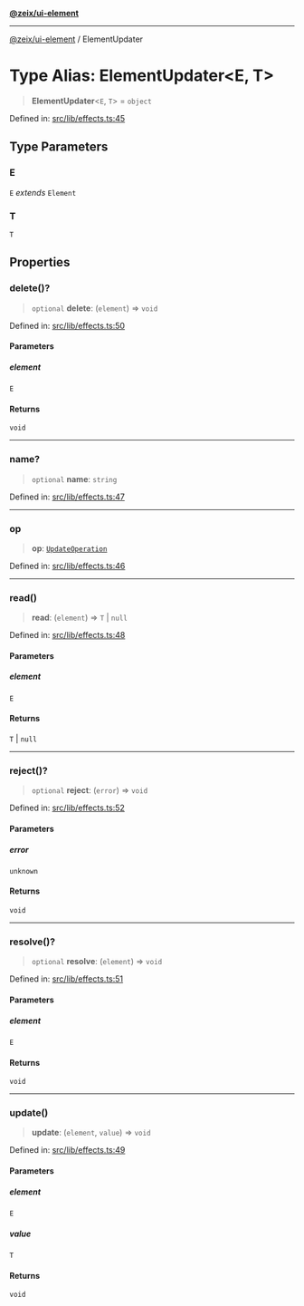 [**@zeix/ui-element**](../README.md)

***

[@zeix/ui-element](../globals.md) / ElementUpdater

# Type Alias: ElementUpdater\<E, T\>

> **ElementUpdater**\<`E`, `T`\> = `object`

Defined in: [src/lib/effects.ts:45](https://github.com/zeixcom/ui-element/blob/62aded0dfd41b132db684ccc25a7494068f0d957/src/lib/effects.ts#L45)

## Type Parameters

### E

`E` *extends* `Element`

### T

`T`

## Properties

### delete()?

> `optional` **delete**: (`element`) => `void`

Defined in: [src/lib/effects.ts:50](https://github.com/zeixcom/ui-element/blob/62aded0dfd41b132db684ccc25a7494068f0d957/src/lib/effects.ts#L50)

#### Parameters

##### element

`E`

#### Returns

`void`

***

### name?

> `optional` **name**: `string`

Defined in: [src/lib/effects.ts:47](https://github.com/zeixcom/ui-element/blob/62aded0dfd41b132db684ccc25a7494068f0d957/src/lib/effects.ts#L47)

***

### op

> **op**: [`UpdateOperation`](UpdateOperation.md)

Defined in: [src/lib/effects.ts:46](https://github.com/zeixcom/ui-element/blob/62aded0dfd41b132db684ccc25a7494068f0d957/src/lib/effects.ts#L46)

***

### read()

> **read**: (`element`) => `T` \| `null`

Defined in: [src/lib/effects.ts:48](https://github.com/zeixcom/ui-element/blob/62aded0dfd41b132db684ccc25a7494068f0d957/src/lib/effects.ts#L48)

#### Parameters

##### element

`E`

#### Returns

`T` \| `null`

***

### reject()?

> `optional` **reject**: (`error`) => `void`

Defined in: [src/lib/effects.ts:52](https://github.com/zeixcom/ui-element/blob/62aded0dfd41b132db684ccc25a7494068f0d957/src/lib/effects.ts#L52)

#### Parameters

##### error

`unknown`

#### Returns

`void`

***

### resolve()?

> `optional` **resolve**: (`element`) => `void`

Defined in: [src/lib/effects.ts:51](https://github.com/zeixcom/ui-element/blob/62aded0dfd41b132db684ccc25a7494068f0d957/src/lib/effects.ts#L51)

#### Parameters

##### element

`E`

#### Returns

`void`

***

### update()

> **update**: (`element`, `value`) => `void`

Defined in: [src/lib/effects.ts:49](https://github.com/zeixcom/ui-element/blob/62aded0dfd41b132db684ccc25a7494068f0d957/src/lib/effects.ts#L49)

#### Parameters

##### element

`E`

##### value

`T`

#### Returns

`void`
